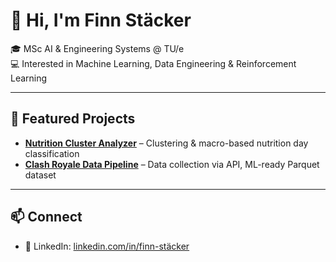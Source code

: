 # 👋 Hi, I'm Finn Stäcker  

🎓 MSc AI & Engineering Systems @ TU/e  
💻 Interested in Machine Learning, Data Engineering & Reinforcement Learning  

---

## 📌 Featured Projects  
- [**Nutrition Cluster Analyzer**](https://github.com/FinnS17/nutrition-cluster-analyzer) – Clustering & macro-based nutrition day classification  
- [**Clash Royale Data Pipeline**](https://github.com/FinnS17/clash-royale-data-pipeline) – Data collection via API, ML-ready Parquet dataset  

---

## 📫 Connect  
- 💼 LinkedIn: [linkedin.com/in/finn-stäcker](https://www.linkedin.com/in/finn-st%C3%A4cker-568b06242?utm_source=share&utm_campaign=share_via&utm_content=profile&utm_medium=ios_app)
